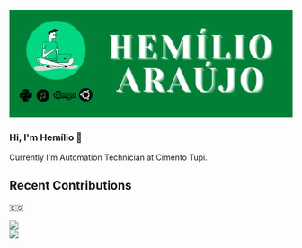 ![cabeçalho](https://github.com/hemilioaraujo/hemilioaraujo/blob/main/images/head.png)

### Hi, I'm Hemílio 👋

Currently I'm Automation Technician at Cimento Tupi.

## Recent Contributions

:es:

<!--
**hemilioaraujo/hemilioaraujo** is a ✨ _special_ ✨ repository because its `README.md` (this file) appears on your GitHub profile.

Here are some ideas to get you started:

- 🔭 I’m currently working on ...
- 🌱 I’m currently learning ...
- 👯 I’m looking to collaborate on ...
- 🤔 I’m looking for help with ...
- 💬 Ask me about ...
- 📫 How to reach me: ...
- 😄 Pronouns: ...
- ⚡ Fun fact: ...
-->


<td><img width="495px" align="left" src="https://github-readme-stats.vercel.app/api?username=hemilioaraujo&theme=buefy"/>


![](https://komarev.com/ghpvc/?username=hemilioaraujo&color=blue&style=flat)
